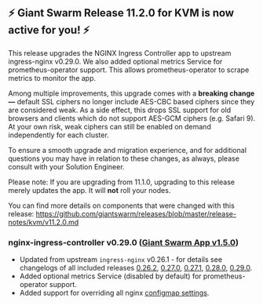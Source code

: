 ## :zap: Giant Swarm Release 11.2.0 for KVM is now active for you! :zap:

This release upgrades the NGINX Ingress Controller app to upstream ingress-nginx v0.29.0. We also added optional metrics Service for prometheus-operator support. This allows prometheus-operator to scrape metrics to monitor the app.

Among multiple improvements, this upgrade comes with a **breaking change —**  default SSL ciphers no longer include AES-CBC based ciphers since they are considered weak. As a side effect, this drops SSL support for old browsers and clients which do not support AES-GCM ciphers (e.g. Safari 9). At your own risk, weak ciphers can still be enabled on demand independently for each cluster.

To ensure a smooth upgrade and migration experience, and for additional questions you may have in relation to these changes, as always, please consult with your Solution Engineer.

Please note: If you are upgrading from 11.1.0, upgrading to this release merely updates the app. It will **not** roll your nodes.

You can find more details on components that were changed with this release: https://github.com/giantswarm/releases/blob/master/release-notes/kvm/v11.2.0.md

### nginx-ingress-controller v0.29.0 ([Giant Swarm App v1.5.0](https://github.com/giantswarm/nginx-ingress-controller-app/blob/master/CHANGELOG.md#v150-2020-02-18))

- Updated from upstream `ingress-nginx` v0.26.1 - for details see changelogs of all included releases [0.26.2](https://github.com/kubernetes/ingress-nginx/releases/tag/nginx-0.26.2), [0.27.0](https://github.com/kubernetes/ingress-nginx/releases/tag/nginx-0.27.0), [0.27.1](https://github.com/kubernetes/ingress-nginx/releases/tag/nginx-0.27.1), [0.28.0](https://github.com/kubernetes/ingress-nginx/releases/tag/nginx-0.28.0), [0.29.0](https://github.com/kubernetes/ingress-nginx/releases/tag/nginx-0.29.0).
- Added optional metrics Service (disabled by default) for prometheus-operator support.
- Added support for overriding all nginx [configmap settings](https://github.com/kubernetes/ingress-nginx/blob/master/docs/user-guide/nginx-configuration/configmap.md#configuration-options).
